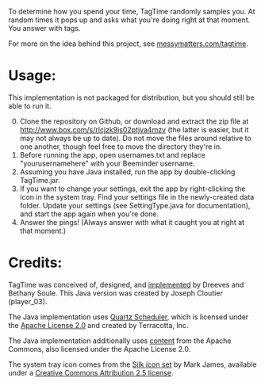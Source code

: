 To determine how you spend your time, TagTime randomly samples you. At random times it pops up and asks what you're doing right at that moment. You answer with tags.

For more on the idea behind this project, see  [messymatters.com/tagtime](http://messymatters.com/tagtime).

# Usage:

This implementation is not packaged for distribution, but you should still be able to run it.

0. Clone the repository on Github, or download and extract the zip file at http://www.box.com/s/rlcjzk9js02ptjva4mzv (the latter is easier, but it may not always be up to date). Do not move the files around relative to one another, though feel free to move the directory they're in.
1. Before running the app, open usernames.txt and replace "yourusernamehere" with your Beeminder username.
2. Assuming you have Java installed, run the app by double-clicking TagTime.jar.
3. If you want to change your settings, exit the app by right-clicking the icon in the system tray. Find your settings file in the newly-created data folder. Update your settings (see SettingType.java for documentation), and start the app again when you're done.
4. Answer the pings! (Always answer with what it caught you at right at that moment.)

# Credits:

TagTime was conceived of, designed, and [implemented](https://github.com/dreeves/TagTime) by Dreeves and Bethany Soule. This Java version was created by Joseph Cloutier (player_03).

The Java implementation uses [Quartz Scheduler](http://www.quartz-scheduler.org/), which is licensed under the [Apache License 2.0](http://www.apache.org/licenses/LICENSE-2.0.html) and created by Terracotta, Inc.

The Java implementation additionally uses [content](http://commons.apache.org/codec/) from the Apache Commons, also licensed under the Apache License 2.0.

The system tray icon comes from the [Silk icon set](http://www.famfamfam.com/lab/icons/silk/) by Mark James, available under a [Creative Commons Attribution 2.5 license](http://creativecommons.org/licenses/by/2.5/).
